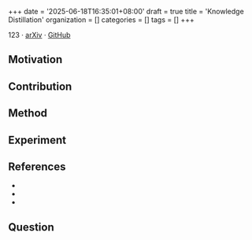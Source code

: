 +++
date = '2025-06-18T16:35:01+08:00'
draft = true
title = 'Knowledge Distillation'
organization = []
categories = []
tags = []
+++

123 &middot; [arXiv]() &middot; [GitHub]()

## Motivation


## Contribution


## Method


## Experiment


## References
-  
- 
- 

## Question
